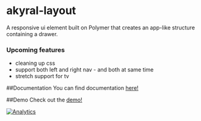 akyral-layout
==

A responsive ui element built on Polymer that creates an app-like structure containing a drawer.


### Upcoming features
* cleaning up css
* support both left and right nav - and both at same time
* stretch support for tv

##Documentation
You can find documentation [here!](http://filaraujo.github.io/akyral.io/layout/index.html#documentation)


##Demo
Check out the [demo!](http://filaraujo.github.io/akyral.io/layout/index.html)


[![Analytics](https://ga-beacon.appspot.com/UA-46802115-1/akyral-layout/README)](https://github.com/igrigorik/ga-beacon)
